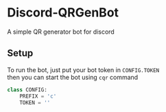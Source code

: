 # Discord-QRGenBot
A simple QR generator bot for discord

## Setup
To run the bot, just put your bot token in `CONFIG.TOKEN`</br>
then you can start the bot using `cqr` command
```python
class CONFIG:
    PREFIX = 'c'
    TOKEN = ''
```
